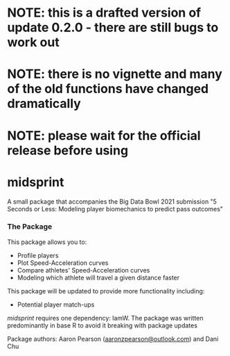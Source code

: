 # NOTE: this is a drafted version of update 0.2.0 - there are still bugs to work out
# NOTE: there is no vignette and many of the old functions have changed dramatically
# NOTE: please wait for the official release before using

# midsprint

A small package that accompanies the Big Data Bowl 2021 submission "5 Seconds or Less: Modeling player biomechanics to predict pass outcomes"

### The Package

This package allows you to:
* Profile players
* Plot Speed-Acceleration curves
* Compare athletes' Speed-Acceleration curves
* Modeling which athlete will travel a given distance faster

This package will be updated to provide more functionality including:
* Potential player match-ups

*midsprint* requires one dependency: lamW. The package was written predominantly in base R to avoid it breaking with package updates

Package authors:
Aaron Pearson (aaronzpearson@outlook.com) and Dani Chu
